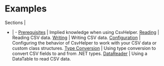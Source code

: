 ﻿# Examples

Sections | &nbsp;
- | -
[Prerequisites](/examples/prerequisites) | Implied knowledge when using CsvHelper.
[Reading](/examples/reading) | Reading CSV data.
[Writing](/examples/writing) | Writing CSV data.
[Configuration](/examples/configuration) | Configuring the behavior of CsvHelper to work with your CSV data or custom class structures.
[Type Conversion](/examples/type-conversion) | Using type conversion to convert CSV fields to and from .NET types.
[DataReader](/examples/datareader) | Using a DataTable to read CSV data.
